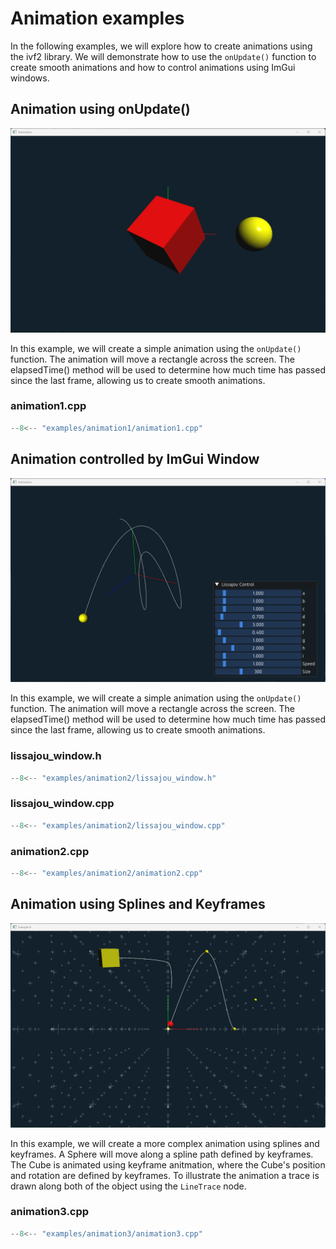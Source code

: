 # Animation examples

In the following examples, we will explore how to create animations using the ivf2 library. We will demonstrate how to use the `onUpdate()` function to create smooth animations and how to control animations using ImGui windows.

## Animation using onUpdate()

![animiation1](../images/sc_animation1.png)

In this example, we will create a simple animation using the `onUpdate()` function. The animation will move a rectangle across the screen. The elapsedTime() method will be used to determine how much time has passed since the last frame, allowing us to create smooth animations.


### animation1.cpp

```cpp
--8<-- "examples/animation1/animation1.cpp"
```

## Animation controlled by ImGui Window

![animation1](../images/sc_animation2.png)

In this example, we will create a simple animation using the `onUpdate()` function. The animation will move a rectangle across the screen. The elapsedTime() method will be used to determine how much time has passed since the last frame, allowing us to create smooth animations.


### lissajou_window.h 

```cpp
--8<-- "examples/animation2/lissajou_window.h"
```

### lissajou_window.cpp

```cpp
--8<-- "examples/animation2/lissajou_window.cpp"
```

### animation2.cpp

```cpp
--8<-- "examples/animation2/animation2.cpp"
```

## Animation using Splines and Keyframes

![animation1](../images/sc_animation3.png)

In this example, we will create a more complex animation using splines and keyframes. A Sphere will move along a spline path defined by keyframes. The Cube is animated using keyframe anitmation, where the Cube's position and rotation are defined by keyframes. To illustrate the animation a trace is drawn along both of the object using the `LineTrace` node. 

### animation3.cpp

```cpp
--8<-- "examples/animation3/animation3.cpp"
```
